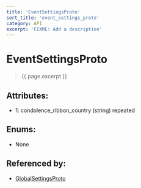 ```yaml
---
title: 'EventSettingsProto'
sort_title: 'event_settings_proto'
category: API
excerpt: 'FIXME: Add a description'
---
```


[comment]: <> (THIS PART IS GENERATED - AKA DON'T EDIT THIS PART MANUALLY)

# EventSettingsProto

> {{ page.excerpt }}

## Attributes:

- 1: condolence_ribbon_country (string) repeated

## Enums:

- None

## Referenced by:

- [GlobalSettingsProto](../GlobalSettingsProto/)

[comment]: <> (YOU CAN EDIT AFTER THIS)
